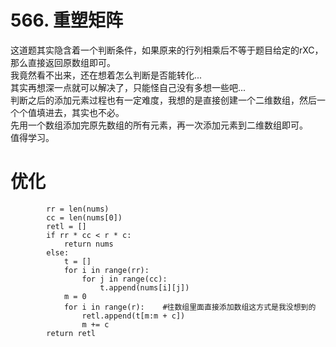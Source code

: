 # 566. 重塑矩阵                     
    
这道题其实隐含着一个判断条件，如果原来的行列相乘后不等于题目给定的rXC，那么直接返回原数组即可。  
我竟然看不出来，还在想着怎么判断是否能转化...   
其实再想深一点就可以解决了，只能怪自己没有多想一些吧...   
判断之后的添加元素过程也有一定难度，我想的是直接创建一个二维数组，然后一个个值填进去，其实也不必。  
先用一个数组添加完原先数组的所有元素，再一次添加元素到二维数组即可。  
值得学习。  
  
# 优化  
 
```
        rr = len(nums)
        cc = len(nums[0])
        retl = []
        if rr * cc < r * c:
            return nums
        else:
            t = []
            for i in range(rr):
                for j in range(cc):
                    t.append(nums[i][j])
            m = 0
            for i in range(r):    #往数组里面直接添加数组这方式是我没想到的
                retl.append(t[m:m + c])
                m += c
        return retl
```
